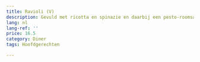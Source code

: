 ```yaml
---
title: Ravioli (V)
description: Gevuld met ricotta en spinazie en daarbij een pesto-roomsaus
lang: nl
lang-ref: ''
price: 16.5
category: Diner
tags: Hoofdgerechten

---
```

